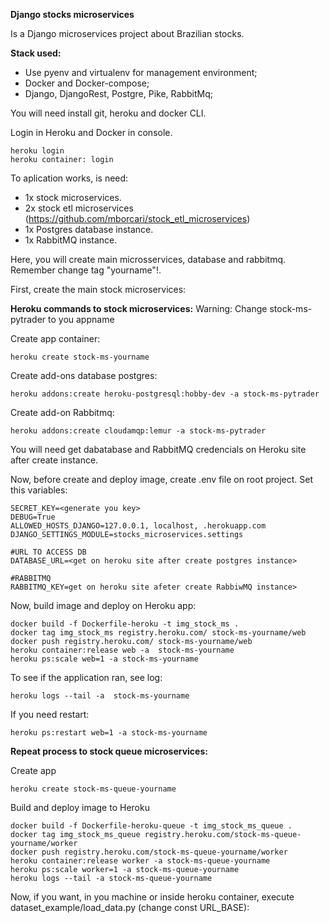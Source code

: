 **Django stocks microservices**

Is a Django microservices project about Brazilian stocks.

**Stack used:**

- Use pyenv and virtualenv for management environment;
- Docker and Docker-compose;
- Django, DjangoRest, Postgre, Pike, RabbitMq;


You will need install git, heroku and docker CLI.

Login in Heroku and Docker in console.

```
heroku login
heroku container: login
```
To aplication works, is need:

- 1x stock microservices.
- 2x stock etl microservices (https://github.com/mborcari/stock_etl_microservices)
- 1x Postgres database instance.
- 1x RabbitMQ instance.

Here, you will create main microsservices, database and rabbitmq. Remember change tag "yourname"!.

First, create the main stock microservices:

  **Heroku commands to stock microservices:**
  Warning: Change stock-ms-pytrader to you appname

  Create app container:
  ```
  heroku create stock-ms-yourname
  ```

  Create add-ons database postgres:
  ```
  heroku addons:create heroku-postgresql:hobby-dev -a stock-ms-pytrader
  ```

  Create add-on Rabbitmq:
  ```
  heroku addons:create cloudamqp:lemur -a stock-ms-pytrader
  ```

  You will need get dabatabase and RabbitMQ credencials on Heroku site after create instance.
  
  Now, before create and deploy image, create .env file on root project. Set this variables:
  
  ```
  SECRET_KEY=<generate you key>
  DEBUG=True
  ALLOWED_HOSTS_DJANGO=127.0.0.1, localhost, .herokuapp.com
  DJANGO_SETTINGS_MODULE=stocks_microservices.settings

  #URL TO ACCESS DB
  DATABASE_URL=<get on heroku site after create postgres instance>

  #RABBITMQ
  RABBITMQ_KEY=get on heroku site afeter create RabbiwMQ instance>
  ```
 
  Now, build image and deploy on Heroku app:
  ```
  docker build -f Dockerfile-heroku -t img_stock_ms .
  docker tag img_stock_ms registry.heroku.com/ stock-ms-yourname/web
  docker push registry.heroku.com/ stock-ms-yourname/web
  heroku container:release web -a  stock-ms-yourname
  heroku ps:scale web=1 -a stock-ms-yourname
  ```

  To see if the application ran, see log:
  ```
  heroku logs --tail -a  stock-ms-yourname
  ```
  
  If you need restart:
  ```
  heroku ps:restart web=1 -a stock-ms-yourname
  ```

**Repeat process to stock queue microservices:**

  Create app
  ```
  heroku create stock-ms-queue-yourname
  ```

  Build and deploy image to Heroku
  ```
  docker build -f Dockerfile-heroku-queue -t img_stock_ms_queue .
  docker tag img_stock_ms_queue registry.heroku.com/stock-ms-queue-yourname/worker
  docker push registry.heroku.com/stock-ms-queue-yourname/worker
  heroku container:release worker -a stock-ms-queue-yourname
  heroku ps:scale worker=1 -a stock-ms-queue-yourname
  heroku logs --tail -a stock-ms-queue-yourname
  ```


Now, if you want, in you machine or inside heroku container, execute dataset_example/load_data.py (change const URL_BASE):
